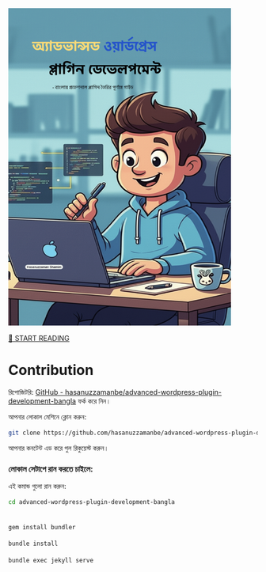 <img src="./cover.png" width="450px" alt="অ্যাডভান্সড ওয়ার্ডপ্রেস প্লাগিন ডেভেলপমেন্ট" />


<!-- ...existing code... -->

<!-- Stylish link to read the book -->
[📖 START READING](https://hasanuzzamanbe.github.io/advanced-wordpress-plugin-development-bangla/introduction.html)



# Contribution

রিপোজিটরি: [GitHub - hasanuzzamanbe/advanced-wordpress-plugin-development-bangla](https://github.com/hasanuzzamanbe/advanced-wordpress-plugin-development-bangla) ফর্ক করে নিন।

আপনার লোকাল মেশিনে ক্লোন করুন:

```bash
git clone https://github.com/hasanuzzamanbe/advanced-wordpress-plugin-development-bangla.git
```

আপনার কনটেন্ট এড করে পুল রিকুয়েস্ট করুন।





### লোকাল সেটাপে রান করতে চাইলে:

এই কমান্ড গুলো রান করুন:


```bash
cd advanced-wordpress-plugin-development-bangla


gem install bundler

bundle install

bundle exec jekyll serve

```
